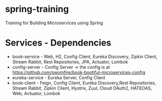 # spring-training
Training for Building Microservices using Spring
# Services - Dependencies
- book-service - Web, H2, Config Client, Eureka Discovery, Zipkin Client, Stream Rabbit, Rest Repositories, JPA, Actuator, Lombok
- config-server - Config Server
	-> the config is at https://github.com/swomfire/book-bootiful-microservices-config
- eureka-service - Eureka Server, Config Client
- book-client - Feign, Config Client, Eureka Discovery,Rest Repositories, Stream Rabbit, Zipkin Client, Hystrix, Zuul, Cloud OAuth2, HATEOAS, Web, Actuator, Lombok